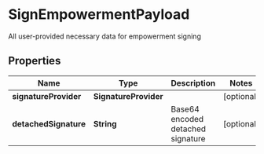 

# SignEmpowermentPayload

All user-provided necessary data for empowerment signing

## Properties

| Name | Type | Description | Notes |
|------------ | ------------- | ------------- | -------------|
|**signatureProvider** | **SignatureProvider** |  |  [optional] |
|**detachedSignature** | **String** | Base64 encoded detached signature |  [optional] |



